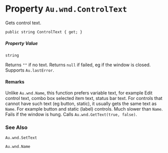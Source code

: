 # Property `Au.wnd.ControlText`

Gets control text.

```
public string ControlText { get; }
```

##### Property Value

`string`

Returns `""` if no text. Returns `null` if failed, eg if the window is closed. Supports `Au.lastError`.

#### Remarks

Unlike `Au.wnd.Name`, this function prefers variable text, for example Edit control text, combo box selected item text, status bar text. For controls that cannot have such text (eg button, static), it usually gets the same text as `Name`. For example button and static (label) controls. Much slower than `Name`. Fails if the window is hung. Calls `Au.wnd.GetText(true, false)`.

### See Also

`Au.wnd.SetText`

`Au.wnd.Name`